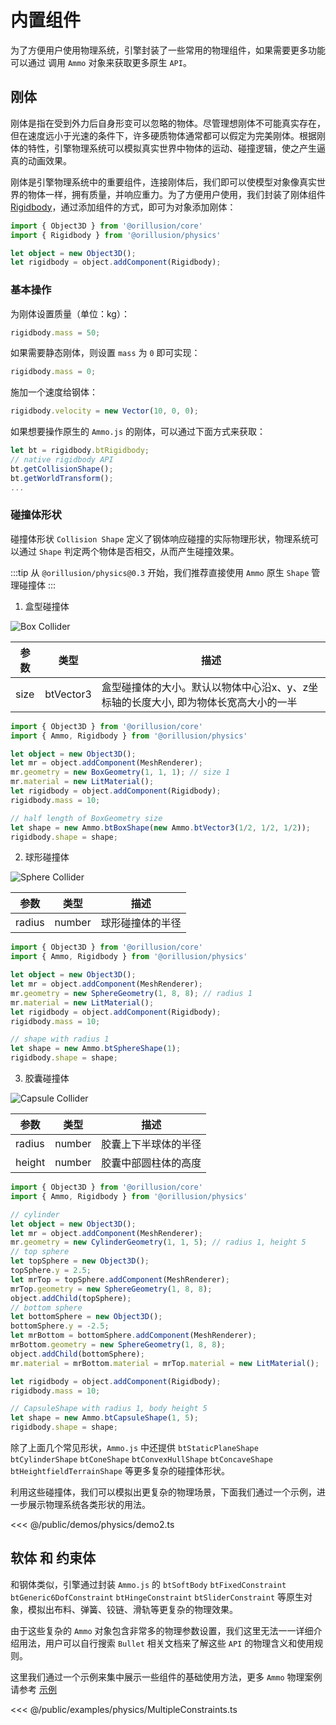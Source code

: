 # 内置组件
为了方便用户使用物理系统，引擎封装了一些常用的物理组件，如果需要更多功能可以通过 调用 `Ammo` 对象来获取更多原生 `API`。

## 刚体
刚体是指在受到外力后自身形变可以忽略的物体。尽管理想刚体不可能真实存在，但在速度远小于光速的条件下，许多硬质物体通常都可以假定为完美刚体。根据刚体的特性，引擎物理系统可以模拟真实世界中物体的运动、碰撞逻辑，使之产生逼真的动画效果。

刚体是引擎物理系统中的重要组件，连接刚体后，我们即可以使模型对象像真实世界的物体一样，拥有质量，并响应重力。为了方便用户使用，我们封装了刚体组件 [Rigidbody](/physics/classes/Rigidbody)，通过添加组件的方式，即可为对象添加刚体：
```ts
import { Object3D } from '@orillusion/core'
import { Rigidbody } from '@orillusion/physics'

let object = new Object3D();
let rigidbody = object.addComponent(Rigidbody);
```

### 基本操作

为刚体设置质量（单位：kg）：
```ts
rigidbody.mass = 50;
```

如果需要静态刚体，则设置 `mass` 为 `0` 即可实现：
```ts
rigidbody.mass = 0;
```

施加一个速度给钢体：
```ts
rigidbody.velocity = new Vector(10, 0, 0);
```

如果想要操作原生的 `Ammo.js` 的刚体，可以通过下面方式来获取：
```ts
let bt = rigidbody.btRigidbody;
// native rigidbody API
bt.getCollisionShape(); 
bt.getWorldTransform();
...
```

### 碰撞体形状
碰撞体形状 `Collision Shape` 定义了钢体响应碰撞的实际物理形状，物理系统可以通过 `Shape` 判定两个物体是否相交，从而产生碰撞效果。

:::tip
从 `@orillusion/physics@0.3` 开始，我们推荐直接使用 `Ammo` 原生 `Shape` 管理碰撞体
:::

1. 盒型碰撞体

![Box Collider](/images/cube.webp)

| 参数 | 类型 | 描述 |
| --- | --- | --- |
| size | btVector3 | 盒型碰撞体的大小。默认以物体中心沿x、y、z坐标轴的长度大小, 即为物体长宽高大小的一半 |

```ts
import { Object3D } from '@orillusion/core'
import { Ammo, Rigidbody } from '@orillusion/physics'

let object = new Object3D();
let mr = object.addComponent(MeshRenderer);
mr.geometry = new BoxGeometry(1, 1, 1); // size 1
mr.material = new LitMaterial();
let rigidbody = object.addComponent(Rigidbody);
rigidbody.mass = 10;

// half length of BoxGeometry size
let shape = new Ammo.btBoxShape(new Ammo.btVector3(1/2, 1/2, 1/2));
rigidbody.shape = shape;
```

2. 球形碰撞体

![Sphere Collider](/images/sphere.webp)

| 参数 | 类型 | 描述 |
| --- | --- | --- |
| radius | number | 球形碰撞体的半径 |

```ts
import { Object3D } from '@orillusion/core'
import { Ammo, Rigidbody } from '@orillusion/physics'

let object = new Object3D();
let mr = object.addComponent(MeshRenderer);
mr.geometry = new SphereGeometry(1, 8, 8); // radius 1
mr.material = new LitMaterial();
let rigidbody = object.addComponent(Rigidbody);
rigidbody.mass = 10;

// shape with radius 1
let shape = new Ammo.btSphereShape(1);
rigidbody.shape = shape;
```


3. 胶囊碰撞体

![Capsule Collider](/images/capsule.webp)

| 参数 | 类型 | 描述 |
| --- | --- | --- |
| radius | number | 胶囊上下半球体的半径 |
| height | number | 胶囊中部圆柱体的高度 |

```ts
import { Object3D } from '@orillusion/core'
import { Ammo, Rigidbody } from '@orillusion/physics'

// cylinder
let object = new Object3D();
let mr = object.addComponent(MeshRenderer);
mr.geometry = new CylinderGeometry(1, 1, 5); // radius 1, height 5
// top sphere
let topSphere = new Object3D();
topSphere.y = 2.5;
let mrTop = topSphere.addComponent(MeshRenderer);
mrTop.geometry = new SphereGeometry(1, 8, 8);
object.addChild(topSphere);
// bottom sphere
let bottomSphere = new Object3D();
bottomSphere.y = -2.5;
let mrBottom = bottomSphere.addComponent(MeshRenderer);
mrBottom.geometry = new SphereGeometry(1, 8, 8);
object.addChild(bottomSphere);
mr.material = mrBottom.material = mrTop.material = new LitMaterial();

let rigidbody = object.addComponent(Rigidbody);
rigidbody.mass = 10;

// CapsuleShape with radius 1, body height 5
let shape = new Ammo.btCapsuleShape(1, 5);
rigidbody.shape = shape;
```

除了上面几个常见形状，`Ammo.js` 中还提供 `btStaticPlaneShape` `btCylinderShape` `btConeShape` `btConvexHullShape` `btConcaveShape` `btHeightfieldTerrainShape` 等更多复杂的碰撞体形状。

利用这些碰撞体，我们可以模拟出更复杂的物理场景，下面我们通过一个示例，进一步展示物理系统各类形状的用法。

<Demo src="/demos/physics/demo2.ts"></Demo>

<<< @/public/demos/physics/demo2.ts

## 软体 和 约束体

和钢体类似，引擎通过封装 `Ammo.js` 的 `btSoftBody` `btFixedConstraint` `btGeneric6DofConstraint` `btHingeConstraint` `btSliderConstraint` 等原生对象，模拟出布料、弹簧、铰链、滑轨等更复杂的物理效果。

由于这些复杂的 `Ammo` 对象包含非常多的物理参数设置，我们这里无法一一详细介绍用法，用户可以自行搜索 `Bullet` 相关文档来了解这些 `API` 的物理含义和使用规则。

这里我们通过一个示例来集中展示一些组件的基础使用方法，更多 `Ammo` 物理案例请参考 [示例](/example/physics/Dominoes)

<Demo src="/examples/physics/MultipleConstraints.ts"></Demo>

<<< @/public/examples/physics/MultipleConstraints.ts